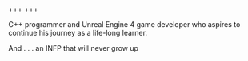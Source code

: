 +++
+++

C++ programmer and Unreal Engine 4 game developer who aspires to continue his journey as a life-long learner.

And
.
.
.
an INFP that will never grow up
